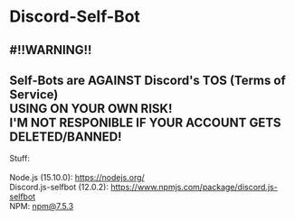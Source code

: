# Discord-Self-Bot

#!!WARNING!!
-------------------------------------------------------------------------------------------------------------
Self-Bots are AGAINST Discord's TOS (Terms of Service)<br/>
USING ON YOUR OWN RISK!<br/>
I'M NOT RESPONIBLE IF YOUR ACCOUNT GETS DELETED/BANNED!<br/>
-------------------------------------------------------------------------------------------------------------
Stuff: <br/>
<br/>
Node.js (15.10.0): https://nodejs.org/<br/>
Discord.js-selfbot (12.0.2): https://www.npmjs.com/package/discord.js-selfbot<br/>
NPM: npm@7.5.3<br/>
